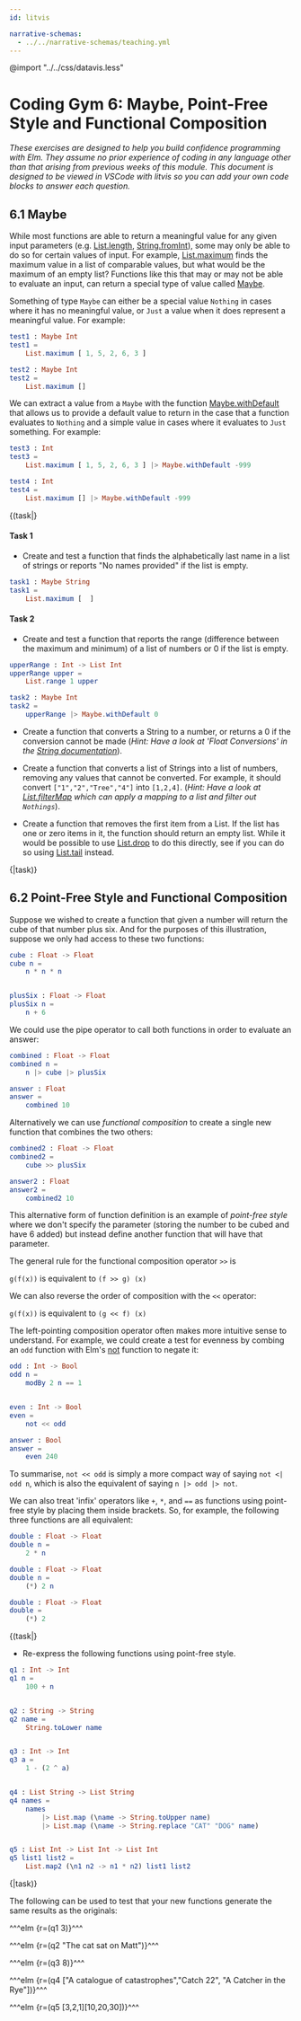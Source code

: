 ```yaml
---
id: litvis

narrative-schemas:
  - ../../narrative-schemas/teaching.yml
---
```


@import "../../css/datavis.less"

<!-- Everything above this line should probably be left untouched. -->

# Coding Gym 6: Maybe, Point-Free Style and Functional Composition

_These exercises are designed to help you build confidence programming with Elm. They assume no prior experience of coding in any language other than that arising from previous weeks of this module. This document is designed to be viewed in VSCode with litvis so you can add your own code blocks to answer each question._

## 6.1 Maybe

While most functions are able to return a meaningful value for any given input parameters (e.g. [List.length](https://package.elm-lang.org/packages/elm/core/latest/List#length), [String.fromInt](https://package.elm-lang.org/packages/elm/core/latest/String#fromInt)), some may only be able to do so for certain values of input. For example, [List.maximum](https://package.elm-lang.org/packages/elm/core/latest/List#maximum) finds the maximum value in a list of comparable values, but what would be the maximum of an empty list? Functions like this that may or may not be able to evaluate an input, can return a special type of value called [Maybe](https://package.elm-lang.org/packages/elm/core/latest/Maybe).

Something of type `Maybe` can either be a special value `Nothing` in cases where it has no meaningful value, or `Just` a value when it does represent a meaningful value. For example:

```elm {l r}
test1 : Maybe Int
test1 =
    List.maximum [ 1, 5, 2, 6, 3 ]
```

```elm {l r}
test2 : Maybe Int
test2 =
    List.maximum []
```

We can extract a value from a `Maybe` with the function [Maybe.withDefault](https://package.elm-lang.org/packages/elm/core/latest/Maybe#withDefault) that allows us to provide a default value to return in the case that a function evaluates to `Nothing` and a simple value in cases where it evaluates to `Just` something. For example:

```elm {l r}
test3 : Int
test3 =
    List.maximum [ 1, 5, 2, 6, 3 ] |> Maybe.withDefault -999
```

```elm {l r}
test4 : Int
test4 =
    List.maximum [] |> Maybe.withDefault -999
```

{(task|}

#### Task 1
- Create and test a function that finds the alphabetically last name in a list of strings or reports "No names provided" if the list is empty.

```elm {l r}
task1 : Maybe String
task1 =
    List.maximum [  ]
```

#### Task 2
- Create and test a function that reports the range (difference between the maximum and minimum) of a list of numbers or 0 if the list is empty.

```elm {l r}
upperRange : Int -> List Int
upperRange upper =
    List.range 1 upper

task2 : Maybe Int
task2 =
    upperRange |> Maybe.withDefault 0
```

- Create a function that converts a String to a number, or returns a 0 if the conversion cannot be made (_Hint: Have a look at 'Float Conversions' in the [String documentation](https://package.elm-lang.org/packages/elm/core/latest/String)_).

- Create a function that converts a list of Strings into a list of numbers, removing any values that cannot be converted. For example, it should convert `["1","2","Tree","4"]` into `[1,2,4]`. (_Hint: Have a look at [List.filterMap](https://package.elm-lang.org/packages/elm/core/latest/List#filterMap) which can apply a mapping to a list and filter out `Nothings`_).

- Create a function that removes the first item from a List. If the list has one or zero items in it, the function should return an empty list. While it would be possible to use [List.drop](https://package.elm-lang.org/packages/elm/core/latest/List#drop) to do this directly, see if you can do so using [List.tail](https://package.elm-lang.org/packages/elm/core/latest/List#tail) instead.

{|task)}

## 6.2 Point-Free Style and Functional Composition

Suppose we wished to create a function that given a number will return the cube of that number plus six. And for the purposes of this illustration, suppose we only had access to these two functions:

```elm {l}
cube : Float -> Float
cube n =
    n * n * n


plusSix : Float -> Float
plusSix n =
    n + 6
```

We could use the pipe operator to call both functions in order to evaluate an answer:

```elm {l}
combined : Float -> Float
combined n =
    n |> cube |> plusSix
```

```elm {l raw siding}
answer : Float
answer =
    combined 10
```

Alternatively we can use _functional composition_ to create a single new function that combines the two others:

```elm {l}
combined2 : Float -> Float
combined2 =
    cube >> plusSix
```

```elm {l raw}
answer2 : Float
answer2 =
    combined2 10
```

This alternative form of function definition is an example of _point-free style_ where we don't specify the parameter (storing the number to be cubed and have 6 added) but instead define another function that will have that parameter.

The general rule for the functional composition operator `>>` is

`g(f(x))` is equivalent to `(f >> g) (x)`

We can also reverse the order of composition with the `<<` operator:

`g(f(x))` is equivalent to `(g << f) (x)`

The left-pointing composition operator often makes more intuitive sense to understand.
For example, we could create a test for evenness by combing an `odd` function with Elm's [not](http://package.elm-lang.org/packages/elm-lang/core/5.1.1/Basics#not) function to negate it:

```elm {l}
odd : Int -> Bool
odd n =
    modBy 2 n == 1


even : Int -> Bool
even =
    not << odd
```

```elm {l raw}
answer : Bool
answer =
    even 240
```

To summarise, `not << odd` is simply a more compact way of saying `not <| odd n`, which is also the equivalent of saying `n |> odd |> not`.

We can also treat 'infix' operators like `+`, `*`, and `==` as functions using point-free style by placing them inside brackets. So, for example, the following three functions are all equivalent:

```elm {l siding}
double : Float -> Float
double n =
    2 * n
```

```elm {l siding}
double : Float -> Float
double n =
    (*) 2 n
```

```elm {l siding}
double : Float -> Float
double =
    (*) 2
```

{(task|}

- Re-express the following functions using point-free style.

```elm {l}
q1 : Int -> Int
q1 n =
    100 + n


q2 : String -> String
q2 name =
    String.toLower name


q3 : Int -> Int
q3 a =
    1 - (2 ^ a)


q4 : List String -> List String
q4 names =
    names
        |> List.map (\name -> String.toUpper name)
        |> List.map (\name -> String.replace "CAT" "DOG" name)


q5 : List Int -> List Int -> List Int
q5 list1 list2 =
    List.map2 (\n1 n2 -> n1 * n2) list1 list2
```

{|task)}

The following can be used to test that your new functions generate the same results as the originals:

^^^elm {r=(q1 3)}^^^

^^^elm {r=(q2 "The cat sat on Matt")}^^^

^^^elm {r=(q3 8)}^^^

^^^elm {r=(q4 ["A catalogue of catastrophes","Catch 22", "A Catcher in the Rye"])}^^^

^^^elm {r=(q5 [3,2,1][10,20,30])}^^^
